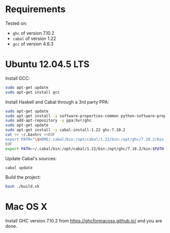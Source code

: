 Requirements
===

Tested on:

- `ghc` of version 7.10.2
- `cabal` of version 1.22
- `gcc` of version 4.6.3

Ubuntu 12.04.5 LTS
===

Install GCC:

```bash
sudo apt-get update
sudo apt-get install gcc
```

Install Haskell and Cabal through a 3rd party PPA:

```bash
sudo apt-get update
sudo apt-get install -y software-properties-common python-software-properties
sudo add-apt-repository -y ppa:hvr/ghc
sudo apt-get update
sudo apt-get install -y cabal-install-1.22 ghc-7.10.2
cat >> ~/.bashrc <<EOF
export PATH="\$HOME/.cabal/bin:/opt/cabal/1.22/bin:/opt/ghc/7.10.2/bin:\$PATH"
EOF
export PATH=~/.cabal/bin:/opt/cabal/1.22/bin:/opt/ghc/7.10.2/bin:$PATH
```

Update Cabal's sources:

```bash
cabal update
```

Build the project:

```bash
bash ./build.sh
```


Mac OS X
===

Install GHC version 7.10.2 from https://ghcformacosx.github.io/ and you are done.

